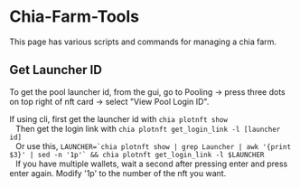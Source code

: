 # Chia-Farm-Tools
This page has various scripts and commands for managing a chia farm.

## Get Launcher ID
To get the pool launcher id, from the gui, go to Pooling -> press three dots on top right of nft card -> select "View Pool Login ID".  

If using cli, first get the launcher id with `chia plotnft show`  
&ensp; Then get the login link with `chia plotnft get_login_link -l [launcher id]`  
&ensp; Or use this, ``LAUNCHER=`chia plotnft show | grep Launcher | awk '{print $3}' | sed -n '1p'` && chia plotnft get_login_link -l $LAUNCHER``  
&ensp; If you have multiple wallets, wait a second after pressing enter and press enter again. Modify '1p' to the number of the nft you want.  
